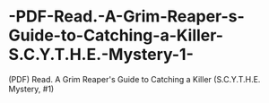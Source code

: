 # -PDF-Read.-A-Grim-Reaper-s-Guide-to-Catching-a-Killer-S.C.Y.T.H.E.-Mystery-1-
(PDF) Read. A Grim Reaper's Guide to Catching a Killer (S.C.Y.T.H.E. Mystery, #1)
